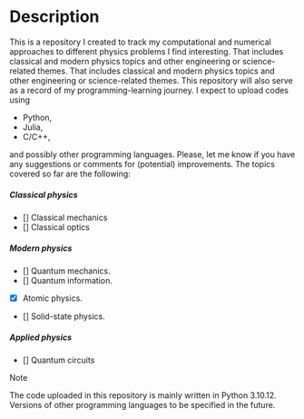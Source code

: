 # Description
This is a repository I created to track my computational and numerical approaches to different physics problems I find interesting. That includes classical and modern physics topics and other engineering or science-related themes. That includes classical and modern physics topics and other engineering or science-related themes. This repository will also serve as a record of my programming-learning journey. I expect to upload codes using
- Python,
- Julia,
- C/C++,

and possibly other programming languages. Please, let me know if you have any suggestions or comments for (potential) improvements. The topics covered so far are the following:

##### Classical physics
- [] Classical mechanics
- [] Classical optics

##### Modern physics
- [] Quantum mechanics.
- [] Quantum information.
- [x] Atomic physics.
- [] Solid-state physics.

##### Applied physics
- [] Quantum circuits

> [!NOTE]
> The code uploaded in this repository is mainly written in Python 3.10.12.
> Versions of other programming languages to be specified in the future. 
